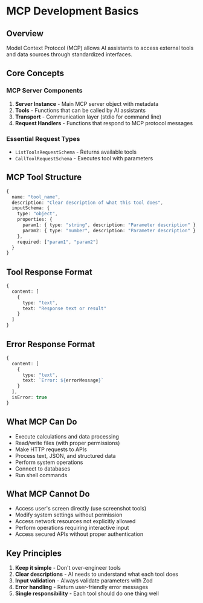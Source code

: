 # MCP Development Basics

## Overview
Model Context Protocol (MCP) allows AI assistants to access external tools and data sources through standardized interfaces.

## Core Concepts

### MCP Server Components
1. **Server Instance** - Main MCP server object with metadata
2. **Tools** - Functions that can be called by AI assistants  
3. **Transport** - Communication layer (stdio for command line)
4. **Request Handlers** - Functions that respond to MCP protocol messages

### Essential Request Types
- `ListToolsRequestSchema` - Returns available tools
- `CallToolRequestSchema` - Executes tool with parameters

## MCP Tool Structure
```typescript
{
  name: "tool_name",
  description: "Clear description of what this tool does",
  inputSchema: {
    type: "object",
    properties: {
      param1: { type: "string", description: "Parameter description" },
      param2: { type: "number", description: "Parameter description" }
    },
    required: ["param1", "param2"]
  }
}
```

## Tool Response Format
```typescript
{
  content: [
    {
      type: "text",
      text: "Response text or result"
    }
  ]
}
```

## Error Response Format
```typescript
{
  content: [
    {
      type: "text", 
      text: `Error: ${errorMessage}`
    }
  ],
  isError: true
}
```

## What MCP Can Do
- Execute calculations and data processing
- Read/write files (with proper permissions)
- Make HTTP requests to APIs
- Process text, JSON, and structured data
- Perform system operations
- Connect to databases
- Run shell commands

## What MCP Cannot Do
- Access user's screen directly (use screenshot tools)
- Modify system settings without permission
- Access network resources not explicitly allowed
- Perform operations requiring interactive input
- Access secured APIs without proper authentication

## Key Principles
1. **Keep it simple** - Don't over-engineer tools
2. **Clear descriptions** - AI needs to understand what each tool does
3. **Input validation** - Always validate parameters with Zod
4. **Error handling** - Return user-friendly error messages
5. **Single responsibility** - Each tool should do one thing well